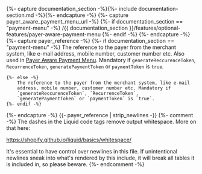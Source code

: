 {%- capture documentation_section -%}{%- include documentation-section.md -%}{%- endcapture -%}
{%- capture payer_aware_payment_menu_url -%}
   {%- if documentation_section == "payment-menu" -%}
        /{{ documentation_section }}/features/optional-features/payer-aware-payment-menu
    {%- endif -%}
{%- endcapture -%}
{%- capture payer_reference -%}
    {%- if documentation_section == "payment-menu" -%}
        The reference to the payer from the merchant system, like e-mail 
        address, mobile number, customer number etc. Also used in 
        [Payer Aware Payment Menu]({{payer_aware_payment_menu_url}}). 
         Mandatory if `generateReccurenceToken`, `RecurrenceToken`, 
         `generatePaymentToken` or `paymentToken` is `true`.

    {%- else -%}
        The reference to the payer from the merchant system, like e-mail 
        address, mobile number, customer number etc. Mandatory if 
        `generateReccurenceToken`, `RecurrenceToken`, 
        `generatePaymentToken` or `paymentToken` is `true`.
    {%- endif -%}
{%- endcapture -%}
{{- payer_reference | strip_newlines -}}
{%- comment -%}
The dashes in the Liquid code tags remove output whitespace. More on that here:

<https://shopify.github.io/liquid/basics/whitespace/>

It's essential to have control over newlines in this file. If unintentional
newlines sneak into what's rendered by this include, it will break all tables
it is included in, so please beware.
{%- endcomment -%}
